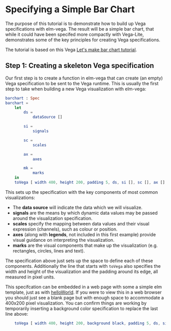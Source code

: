 # Specifying a Simple Bar Chart

The purpose of this tutorial is to demonstrate how to build up Vega specifications with elm-vega.
The result will be a simple bar chart, that while it could have been specifed more compactly with Vega-Lite, demonstrates some of the key principles for creating Vega specifications.

The tutorial is based on this Vega [Let's make bar chart tutorial](https://vega.github.io/vega/tutorials/bar-chart/).

## Step 1: Creating a skeleton Vega specification

Our first step is to create a function in elm-vega that can create (an empty) Vega specification to be sent to the Vega runtime.
This is usually the first step to take when building a new Vega visualization with elm-vega:

```elm
barchart : Spec
barchart =
    let
        ds =
            dataSource []

        si =
            signals

        sc =
            scales

        ax =
            axes

        mk =
            marks
    in
    toVega [ width 400, height 200, padding 5, ds, si [], sc [], ax [], mk [] ]
```

This sets up the specification with the key components of most common visualizations:

-   The **data source** will indicate the data which we will visualize.
-   **signals** are the means by which dynamic data values may be passed around the visualization specification.
-   **scales** specify the mapping between data values and their visual expression (channels), such as colour or position.
-   **axes** (along with **legends**, not included in this first example) provide visual guidance on interpreting the visualization.
-   **marks** are the visual components that make up the visualization (e.g. rectangles, circles, lines and text).

The specification above just sets up the space to define each of these components.
Additionally the line that starts with `toVega` also specifies the width and height of the visualization and the padding around its edge, all measured in pixel units.

This specifcation can be embedded in a web page with some a simple elm template, just as with [helloWorld](../helloWorld/README.md).
If you were to view this in a web browser you should just see a blank page but with enough space to accommodate a 400x200 pixel visualization.
You can confirm things are working by temporarily inserting a background color specification to replace the last line above:

```elm
    toVega [ width 400, height 200, background black, padding 5, ds, si [], sc [], ax [], mk [] ]
```
